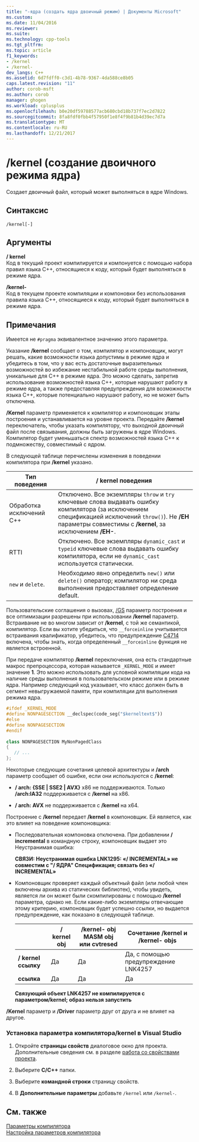 ```yaml
---
title: "-ядра (создать ядра двоичный режим) | Документы Microsoft"
ms.custom: 
ms.date: 11/04/2016
ms.reviewer: 
ms.suite: 
ms.technology: cpp-tools
ms.tgt_pltfrm: 
ms.topic: article
f1_keywords:
- /kernel
- /kernel-
dev_langs: C++
ms.assetid: 6d7fdff0-c3d1-4b78-9367-4da588ce8b05
caps.latest.revision: "11"
author: corob-msft
ms.author: corob
manager: ghogen
ms.workload: cplusplus
ms.openlocfilehash: b0e20df59788577acb680cbd18b737f7ec2d7822
ms.sourcegitcommit: 8fa8fdf0fbb4f57950f1e8f4f9b81b4d39ec7d7a
ms.translationtype: MT
ms.contentlocale: ru-RU
ms.lasthandoff: 12/21/2017
---
```

# <a name="kernel-create-kernel-mode-binary"></a>/kernel (создание двоичного режима ядра)
Создает двоичный файл, который может выполняться в ядре Windows.  
  
## <a name="syntax"></a>Синтаксис  
  
```  
/kernel[-]  
```  
  
## <a name="arguments"></a>Аргументы  
 **/ kernel**  
 Код в текущий проект компилируется и компонуется с помощью набора правил языка C++, относящиеся к коду, который будет выполняться в режиме ядра.  
  
 **/kernel-**  
 Код в текущем проекте компиляции и компоновки без использования правила языка C++, относящиеся к коду, который будет выполняться в режиме ядра.  
  
## <a name="remarks"></a>Примечания  
 Имеется не `#pragma` эквивалентное значению этого параметра.  
  
 Указание **/kernel** сообщает о том, компилятор и компоновщик, могут решать, какие возможности языка допустимы в режиме ядра и убедитесь в том, что у вас есть достаточные выразительных возможностей во избежание нестабильной работе среды выполнения, уникальные для C++ в режиме ядра. Это можно сделать, запретив использование возможностей языка C++, которые нарушают работу в режиме ядра, а также предоставляя предупреждения для возможности языка C++, которые потенциально нарушают работу, но не может быть отключена.  
  
 **/Kernel** параметр применяется к компилятор и компоновщик этапы построения и устанавливается на уровне проекта. Передайте **/kernel** переключатель, чтобы указать компилятору, что выходной двоичный файл после связывания, должны быть загружены в ядре Windows. Компилятор будет уменьшаться спектр возможностей языка C++ к подмножеству, совместимый с ядром.  
  
 В следующей таблице перечислены изменения в поведении компилятора при **/kernel** указано.  
  
|Тип поведения|**/ kernel** поведения|  
|-------------------|---------------------------|  
|Обработка исключений С++|Отключено. Все экземпляры `throw` и `try` ключевые слова выдавать ошибку компилятора (за исключением спецификацией исключений `throw()`). Не **/EH** параметры совместимы с **/kernel**, за исключением **/EH-**.|  
|RTTI|Отключено. Все экземпляры `dynamic_cast` и `typeid` ключевые слова выдавать ошибку компилятора, если не `dynamic_cast` используется статически.|  
|`new` и `delete`.|Необходимо явно определить `new()` или `delete()` оператор; компилятор ни среда выполнения предоставляет определение default.|  
  
 Пользовательские соглашения о вызовах, [/GS](../../build/reference/gs-buffer-security-check.md) параметр построения и все оптимизации разрешены при использовании **/kernel** параметр. Встраивание не во многом зависит от **/kernel**, с той же семантикой, компилятор. Если вы хотите убедиться, что `__forceinline` учитывается встраивания квалификатор, убедитесь, что предупреждение [C4714](../../error-messages/compiler-warnings/compiler-warning-level-4-c4714.md) включена, чтобы знать, когда определенный `__forceinline` функция не является встроенной.  
  
 При передаче компилятор **/kernel** переключения, она есть стандартные макрос препроцессора, которая называется `_KERNEL_MODE` и имеет значение **1**. Это можно использовать для условной компиляции кода на наличие среды выполнения в пользовательском режиме или в режиме ядра. Например следующий код указывает, что класс должен быть в сегмент невыгружаемой памяти, при компиляции для выполнения режима ядра.  
  
```cpp  
#ifdef _KERNEL_MODE  
#define NONPAGESECTION __declspec(code_seg("$kerneltext$"))  
#else  
#define NONPAGESECTION  
#endif  
  
class NONPAGESECTION MyNonPagedClass  
{  
   // ...
};  
```  
  
 Некоторые следующие сочетания целевой архитектуры и **/arch** параметр сообщает об ошибке, если они используются с **/kernel**:  
  
-   **/ arch: {SSE &#124; SSE2 &#124; AVX}** x86 не поддерживаются. Только **/arch:IA32** поддерживается с **/kernel** на x86.  
  
-   **/ arch: AVX** не поддерживается с **/kernel** на x64.  
  
 Построение с **/kernel** передает **/kernel** в компоновщик. Ей является, как это влияет на поведение компоновщика:  
  
-   Последовательная компоновка отключена. При добавлении **/ incremental** в командную строку, компоновщик выдает это Неустранимая ошибка:  
  
     **СВЯЗИ: Неустранимая ошибка LNK1295: «/ INCREMENTAL» не совместим с "/ ЯДРА" Спецификация; связать без «/ INCREMENTAL»**  
  
-   Компоновщик проверяет каждый объектный файл (или любой член включены архива из статических библиотек), чтобы увидеть, является ли он может были скомпилированы с помощью **/kernel** параметра, однако не. Если какие-либо экземпляры отвечающие этому критерию, компоновщик будет успешно ссылки, но выдается предупреждение, как показано в следующей таблице.  
  
    ||**/ kernel** obj|**/kernel-** obj MASM obj или cvtresed|Сочетание **/kernel** и **/kernel-** objs|  
    |-|----------------------|-----------------------------------------------|-------------------------------------------------|  
    |**/ kernel ссылку**|Да|Да|Да, с помощью предупреждение LNK4257|  
    |**ссылка**|Да|Да|Да|  
  
     **Связующий объект LNK4257 не компилируется с параметром/kernel; образ нельзя запустить**  
  
 **/Kernel** параметр и **/Driver** параметр друг от друга и не влияет на другое.  
  
### <a name="to-set-the-kernel-compiler-option-in-visual-studio"></a>Установка параметра компилятора/kernel в Visual Studio  
  
1.  Откройте **страницы свойств** диалоговое окно для проекта. Дополнительные сведения см. в разделе [работа со свойствами проекта](../../ide/working-with-project-properties.md).  
  
2.  Выберите **C/C++** папки.  
  
3.  Выберите **командной строки** страницу свойств.  
  
4.  В **Дополнительные параметры** добавьте `/kernel` или `/kernel-`.  
  
## <a name="see-also"></a>См. также  
 [Параметры компилятора](../../build/reference/compiler-options.md)   
 [Настройка параметров компилятора](../../build/reference/setting-compiler-options.md)